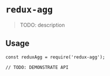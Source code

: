 # `redux-agg`

> TODO: description

## Usage

```
const reduxAgg = require('redux-agg');

// TODO: DEMONSTRATE API
```
